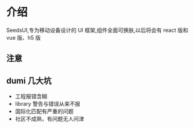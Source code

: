 # 介绍

SeedsUI,专为移动设备设计的 UI 框架,组件全面可换肤,以后将会有 react 版和 vue 版、h5 版

## 注意

## dumi 几大坑

- 工程报错含糊
- library 警告与错误从来不报
- 国际化匹配有严重的问题
- 社区不成熟，有问题无人问津
